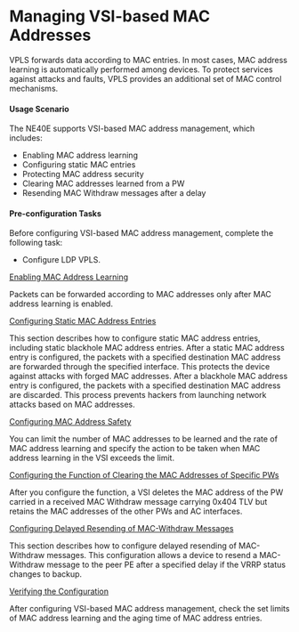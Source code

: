 Managing VSI-based MAC Addresses
================================

VPLS forwards data according to MAC entries. In most cases, MAC address learning is automatically performed among devices. To protect services against attacks and faults, VPLS provides an additional set of MAC control mechanisms.

#### Usage Scenario

The NE40E supports VSI-based MAC address management, which includes:

* Enabling MAC address learning
* Configuring static MAC entries
* Protecting MAC address security
* Clearing MAC addresses learned from a PW
* Resending MAC Withdraw messages after a delay

#### Pre-configuration Tasks

Before configuring VSI-based MAC address management, complete the following task:

* Configure LDP VPLS.


[Enabling MAC Address Learning](../../../../software/nev8r10_vrpv8r16/user/vrp/dc_vrp_vpls_cfg_5019.html)

Packets can be forwarded according to MAC addresses only after MAC address learning is enabled.

[Configuring Static MAC Address Entries](../../../../software/nev8r10_vrpv8r16/user/vrp/dc_vrp_vpls_cfg_5020.html)

This section describes how to configure static MAC address entries, including static blackhole MAC address entries. After a static MAC address entry is configured, the packets with a specified destination MAC address are forwarded through the specified interface. This protects the device against attacks with forged MAC addresses. After a blackhole MAC address entry is configured, the packets with a specified destination MAC address are discarded. This process prevents hackers from launching network attacks based on MAC addresses.

[Configuring MAC Address Safety](../../../../software/nev8r10_vrpv8r16/user/vrp/dc_vrp_vpls_cfg_5021.html)

You can limit the number of MAC addresses to be learned and the rate of MAC address learning and specify the action to be taken when MAC address learning in the VSI exceeds the limit.

[Configuring the Function of Clearing the MAC Addresses of Specific PWs](../../../../software/nev8r10_vrpv8r16/user/vrp/dc_vrp_vpls_cfg_5063.html)

After you configure the function, a VSI deletes the MAC address of the PW carried in a received MAC Withdraw message carrying 0x404 TLV but retains the MAC addresses of the other PWs and AC interfaces. 

[Configuring Delayed Resending of MAC-Withdraw Messages](../../../../software/nev8r10_vrpv8r16/user/vrp/dc_vrp_vpls_cfg_5064.html)

This section describes how to configure delayed resending of MAC-Withdraw messages. This configuration allows a device to resend a MAC-Withdraw message to the peer PE after a specified delay if the VRRP status changes to backup.

[Verifying the Configuration](../../../../software/nev8r10_vrpv8r16/user/vrp/dc_vrp_vpls_cfg_5022.html)

After configuring VSI-based MAC address management, check the set limits of MAC address learning and the aging time of MAC address entries.
